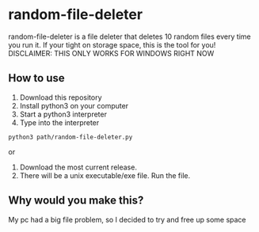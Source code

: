 # random-file-deleter
random-file-deleter is a file deleter that deletes 10 random files every time you run it. If your tight on storage space, this is the tool for you!
DISCLAIMER: THIS ONLY WORKS FOR WINDOWS RIGHT NOW
## How to use
1. Download this repository
2. Install python3 on your computer
3. Start a python3 interpreter
4. Type into the interpreter
```
python3 path/random-file-deleter.py
```
or
1. Download the most current release.
2. There will be a unix executable/exe file. Run the file.
## Why would you make this?
My pc had a big file problem, so I decided to try and free up some space
